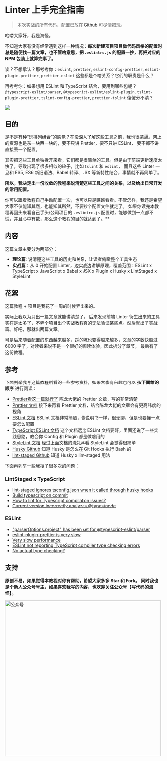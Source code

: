 # Linter 上手完全指南

> 本次实战的所有代码、配置已放在 [Github](https://github.com/haixiangyan/learn-prettier-linter "项目 Github") 可尽情把玩。

哈喽大家好，我是海怪。

不知道大家有没有经常遇到这样一种情况：**每次新建项目项目做代码风格的配置时总是随便找一篇文章，也不管啥意思，把 `.eslintrc.js` 的配置一抄，再把对应的 NPM 包装上就算完事了。**

诶？不想承认？那考考你：`eslint`, `prettier`, `eslint-config-prettier`, `eslint-plugin-prettier`, `prettier-eslint` 这些都是个啥关系？它们的职责是什么？

再考考你：如果想用 ESLint 和 TypeScript 结合，要用到哪些包呢？`@typescript-eslint/parser`, `@typescript-eslint/eslint-plugin`, `tslint-plugin-prettier`, `tslint-config-prettier`, `prettier-tslint` 傻傻分不清？

![](https://img-blog.csdnimg.cn/img_convert/b24237fe35bc194ff4bd62e45cb8ef2f.png)

## 目的

是不是有种“玩排列组合”的感觉？在没深入了解这些工具之前，我也很蒙逼。网上的资源也是东一块西一块的，要不只讲 Prettier，要不只讲 ESLint，
要不都不讲直接丢一个配置。

其实把这些工具单独拆开来看，它们都是很简单的工具。但是由于前端更新速度太快了，导致出现了很多相似的轮子，比如 `tslint` 和 `eslint`，
而且这些 Linter 一旦和  ES5, ES6 新旧语法、Babel 转译、JSX 等新特性结合，事情就不再简单了。


**所以，我决定出一份收敛的教程来说清楚这些工具之间的关系，以及给出日常开发的常用配置。**

你可以跟着教程自己手动配置一次，也可以只是瞧瞧看看。不管怎样，我还是希望大家不仅能知其然，也能知其所然，不要抄个配置文件就走了。
如果你读完本教程再回头来看自己手头/公司项目的 `.eslintrc.js` 配置时，能够做到一点都不慌，并且心中有数，那么这个教程的目的就达到了。**

## 内容

这篇文章主要分为两部分：

* **理论篇**: 说清楚这些工具的历史和关系，让读者俯瞰整个工具生态
* **实战篇**：从 0 开始配置 Linter，边实战边讲解原理，覆盖范围：ESLint x TypeScript x JavaScript x Babel x JSX x Plugin x Husky x LintStaged x StyleLint

## 花絮

这篇教程 + 项目是我花了一周的时候弄出来的。

实际上我以为只出一篇文章就能讲清楚了，
后来发现前端 Linter 衍生出来的工具实在是太多了，不弄个项目出个实战教程真的无法验证某些点。然后就出了实战篇。好吧，那就出两篇文章。

可是后来随着配置的东西越来越多，踩的坑也变得越来越多，文章的字数快超过 6000 字了，对读者来说不是一个很好的阅读体验，因此拆分了章节，
最后有了这份教程。

## 参考

下面列举我写这篇教程所看的一些参考资料，如果大家有兴趣也可以 **按下面给的顺序** 进行阅读：

* [Prettier看这一篇就行了](https://zhuanlan.zhihu.com/p/81764012) 陈龙大佬的 Prettier 文章，写的非常清楚
* [Prettier 文档](https://prettier.io/docs/en/index.html) 接下来再看 Prettier 文档，结合陈龙大佬的文章会有更高纬度的视角
* [ESLint 文档](https://eslint.org/) ESLint 文档非常简陋，像说明书一样，很无聊，但是也要懂一点要怎么配置
* [TypeScript ESLint 文档](https://typescript-eslint.io/) 这个文档远比 ESLint 文档要好，里面还说了一些实践思路，教会你 Config 和 Plugin 都是做啥用的
* [StyleLint 文档](https://stylelint.io/) 经过上面文档的洗礼再看 StyleLint 会觉得很简单
* [Husky Github](https://github.com/typicode/husky) 知道 Husky 是怎么在 Git Hooks 执行 Bash 的
* [lint-staged Github](https://github.com/okonet/lint-staged) 知道 Husky x lint-staged 用法

下面再列举一些我搜了很多次的问题：

### LintStaged x TypeScript

* [lint-staged ignores tsconfig.json when it called through husky hooks](https://github.com/okonet/lint-staged/issues/825)
* [Build typescript on commit](https://github.com/okonet/lint-staged/issues/468)
* [How to lint for Typescript compilation issues?](https://stackoverflow.com/questions/51428789/how-to-lint-for-typescript-compilation-issues)
* [Current version incorrectly analyzes @types/node](https://github.com/gustavopch/tsc-files/issues/20)

### ESLint

* ["parserOptions.project" has been set for @typescript-eslint/parser](https://stackoverflow.com/questions/58510287/parseroptions-project-has-been-set-for-typescript-eslint-parser)
* [eslint-plugin-prettier is very slow](https://github.com/prettier/eslint-plugin-prettier/issues/304)
* [Very slow performance](https://github.com/prettier/eslint-plugin-prettier/issues/445)
* [ESLint not reporting TypeScript compiler type checking errors](https://stackoverflow.com/questions/60514929/eslint-not-reporting-typescript-compiler-type-checking-errors)
* [No actual type checking?](https://github.com/typescript-eslint/typescript-eslint/issues/1037)

## 支持

**原创不易，如果觉得本教程对你有帮助，希望大家多多 Star 和 Fork。
同时我也是个新人公众号号主，如果喜欢我写的内容，也欢迎关注公众号【写代码的海怪】。**

<img src="https://img-blog.csdnimg.cn/6ce461cc24c44ca58c698722d6549fe5.gif#pic_center" alt="公众号" width="500" >
